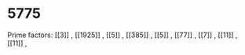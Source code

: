 # 5775

Prime factors: [[3]] , [[1925]] , [[5]] , [[385]] , [[5]] , [[77]] , [[7]] , [[11]] , [[11]] , 